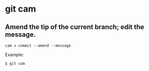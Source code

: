 # git cam

## Amend the tip of the current branch; edit the message.

```gitconfig
cam = commit --amend --message
```

Example:

```sh
$ git cam
```

